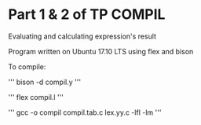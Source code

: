 # Part 1 & 2 of TP COMPIL

Evaluating and calculating expression's result

Program written on Ubuntu 17.10 LTS using flex and bison

To compile:

'''
bison -d compil.y
'''

'''
flex compil.l
'''

'''
gcc -o compil compil.tab.c lex.yy.c -lfl -lm
'''
